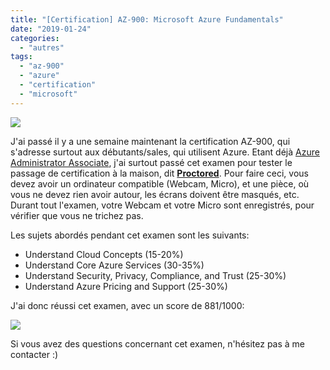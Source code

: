 ```yaml
---
title: "[Certification] AZ-900: Microsoft Azure Fundamentals"
date: "2019-01-24"
categories: 
  - "autres"
tags: 
  - "az-900"
  - "azure"
  - "certification"
  - "microsoft"
---
```


![](https://cloudyjourney.fr/wp-content/uploads/2019/01/azure-fundamentals-600x600.png)

J'ai passé il y a une semaine maintenant la certification AZ-900, qui s'adresse surtout aux débutants/sales, qui utilisent Azure. Etant déjà [Azure Administrator Associate](https://cloudyjourney.fr/2018/10/16/certification-az-102-microsoft-azure-administrator-certification-transition-exam/), j'ai surtout passé cet examen pour tester le passage de certification à la maison, dit **[Proctored](https://www.microsoft.com/fr-fr/learning/online-proctored-exams.aspx)**. Pour faire ceci, vous devez avoir un ordinateur compatible (Webcam, Micro), et une pièce, où vous ne devez rien avoir autour, les écrans doivent être masqués, etc. Durant tout l'examen, votre Webcam et votre Micro sont enregistrés, pour vérifier que vous ne trichez pas.

Les sujets abordés pendant cet examen sont les suivants:

- Understand Cloud Concepts (15-20%)
- Understand Core Azure Services (30-35%)
- Understand Security, Privacy, Compliance, and Trust (25-30%)
- Understand Azure Pricing and Support (25-30%)

J'ai donc réussi cet examen, avec un score de 881/1000:

![](https://i2.wp.com/cloudyjourney.fr/wp-content/uploads/2019/01/AZ900_scorereport.jpg?fit=762%2C586&ssl=1)

Si vous avez des questions concernant cet examen, n'hésitez pas à me contacter :)
